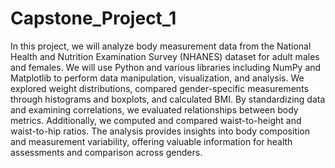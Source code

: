 # Capstone_Project_1

In this project, we will analyze body measurement data from the National Health and Nutrition Examination Survey (NHANES) dataset for adult males and females. We will use Python and various libraries including NumPy and Matplotlib to perform data manipulation, visualization, and analysis. We explored weight distributions, compared gender-specific measurements through histograms and boxplots, and calculated BMI. By standardizing data and examining correlations, we evaluated relationships between body metrics. Additionally, we computed and compared waist-to-height and waist-to-hip ratios. The analysis provides insights into body composition and measurement variability, offering valuable information for health assessments and comparison across genders. 
